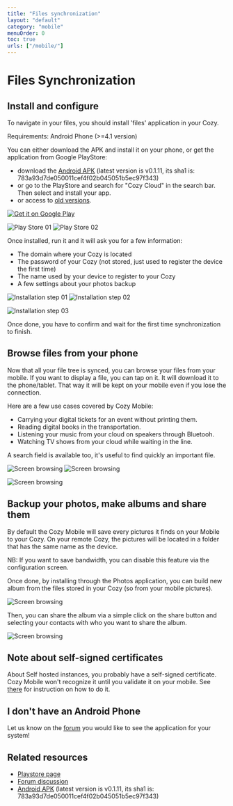 ```yaml
---
title: "Files synchronization"
layout: "default"
category: "mobile"
menuOrder: 0
toc: true
urls: ["/mobile/"]
---
```

# Files Synchronization

## Install and configure

To navigate in your files, you should install 'files' application in your Cozy.

Requirements: Android Phone (>=4.1 version)

You can either download the APK and install it on your phone, or get the application from Google PlayStore:

* download the [Android APK](https://files.cozycloud.cc/android/CozyMobile_lastest.apk) (latest version is v0.1.11, its sha1 is: 783a93d7de050011cef4f02b045051b5ec97f343)
* or go to the PlayStore and search for "Cozy Cloud" in the search bar. Then select and install your app.
* or access to [old versions](https://files.cozycloud.cc/android/).


<a href="https://play.google.com/store/apps/details?id=io.cozy.files_client">
  <img alt="Get it on Google Play"
       src="https://developer.android.com/images/brand/en_app_rgb_wo_45.png"
   />
</a>


![Play Store 01](/assets/images/mobile/playstore_01.png)
![Play Store 02](/assets/images/mobile/playstore_02.png)

Once installed, run it and it will ask you for a
few information:

* The domain where your Cozy is located
* The password of your Cozy (not stored, just used to register the device the
  first time)
* The name used by your device to register to your Cozy
* A few settings about your photos backup

![Installation step 01](/assets/images/mobile/install_01.png)
![Installation step 02](/assets/images/mobile/install_02.png)

![Installation step 03](/assets/images/mobile/install_03.png)

Once done, you have to confirm and wait for the first time synchronization to
finish.

## Browse files from your phone

Now that all your file tree is synced, you can browse your files from your
mobile. If you want to display a file, you can tap on it. It will download it
to the phone/tablet.  That way it will be kept on your mobile even if you lose
the connection.

Here are a few use cases covered by Cozy Mobile:

* Carrying your digital tickets for an event without printing them.
* Reading digital books in the transportation.
* Listening your music from your cloud on speakers through Bluetooh.
* Watching TV shows from your cloud while waiting in the line.

A search field is available too, it's useful to find quickly an important file.

![Screen browsing](/assets/images/mobile/screen_01.png)
![Screen browsing](/assets/images/mobile/screen_02.png)

![Screen browsing](/assets/images/mobile/screen_03.png)


## Backup your photos, make albums and share them

By default the Cozy Mobile will save every pictures it finds on your Mobile to
your Cozy. On your remote Cozy, the pictures will be located in a folder that
has the same name as the device.

NB: If you want to save bandwidth, you can disable this feature via the
configuration screen.

Once done, by installing through the Photos application,
you can build new album from the files stored in your Cozy (so from your
mobile pictures).

![Screen browsing](/assets/images/mobile/photos_01.png)

Then, you can share the album via a simple click on the share button and
selecting your contacts with who you want to share the album.

![Screen browsing](/assets/images/mobile/photos_02.png)

## Note about self-signed certificates
About Self hosted instances, you probably have a self-signed certificate.
Cozy Mobile won't recognize it until you validate it on your mobile. See
[there](http://davdroid.bitfire.at/faq/entry/importing-a-certificate)
for instruction on how to do it.

## I don't have an Android Phone
Let us know on the [forum](https://forum.cozy.io/) you would like to see the application for your system!

## Related resources
* [Playstore page](https://play.google.com/store/apps/details?id=io.cozy.files_client&hl=)
* [Forum discussion](https://forum.cozy.io/t/i-tried-cozy-mobile/188)
* [Android APK](https://files.cozycloud.cc/android/CozyMobile_lastest.apk) (latest version is v0.1.11, its sha1 is: 783a93d7de050011cef4f02b045051b5ec97f343)
